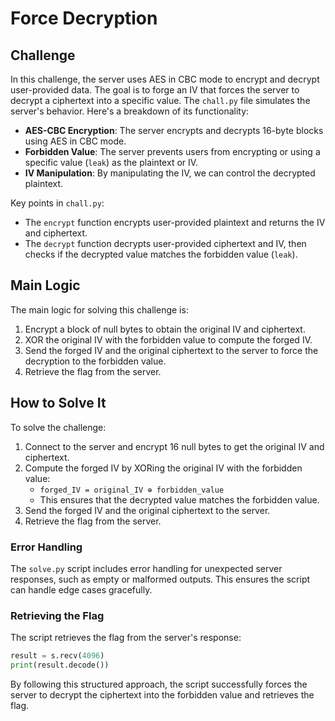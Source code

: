 # Force Decryption

## Challenge

In this challenge, the server uses AES in CBC mode to encrypt and decrypt user-provided data. The goal is to forge an IV that forces the server to decrypt a ciphertext into a specific value. The `chall.py` file simulates the server's behavior. Here's a breakdown of its functionality:

- **AES-CBC Encryption**: The server encrypts and decrypts 16-byte blocks using AES in CBC mode.
- **Forbidden Value**: The server prevents users from encrypting or using a specific value (`leak`) as the plaintext or IV.
- **IV Manipulation**: By manipulating the IV, we can control the decrypted plaintext.

Key points in `chall.py`:
- The `encrypt` function encrypts user-provided plaintext and returns the IV and ciphertext.
- The `decrypt` function decrypts user-provided ciphertext and IV, then checks if the decrypted value matches the forbidden value (`leak`).

## Main Logic

The main logic for solving this challenge is:
1. Encrypt a block of null bytes to obtain the original IV and ciphertext.
2. XOR the original IV with the forbidden value to compute the forged IV.
3. Send the forged IV and the original ciphertext to the server to force the decryption to the forbidden value.
4. Retrieve the flag from the server.

## How to Solve It

To solve the challenge:
1. Connect to the server and encrypt 16 null bytes to get the original IV and ciphertext.
2. Compute the forged IV by XORing the original IV with the forbidden value:
   - `forged_IV = original_IV ⊕ forbidden_value`
   - This ensures that the decrypted value matches the forbidden value.
3. Send the forged IV and the original ciphertext to the server.
4. Retrieve the flag from the server.

### Error Handling
The `solve.py` script includes error handling for unexpected server responses, such as empty or malformed outputs. This ensures the script can handle edge cases gracefully.

### Retrieving the Flag
The script retrieves the flag from the server's response:
````python
result = s.recv(4096)
print(result.decode())
````

By following this structured approach, the script successfully forces the server to decrypt the ciphertext into the forbidden value and retrieves the flag.
